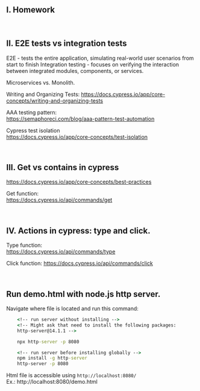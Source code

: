 ## I. Homework

<br>

## II. E2E tests vs integration tests

E2E - tests the entire application, simulating real-world user scenarios from start to finish
Integration testing - focuses on verifying the interaction between integrated modules, components, or services.

Microservices vs. Monolith.

Writing and Organizing Tests:
https://docs.cypress.io/app/core-concepts/writing-and-organizing-tests

AAA testing pattern:  
    https://semaphoreci.com/blog/aaa-pattern-test-automation  

Cypress test isolation  
https://docs.cypress.io/app/core-concepts/test-isolation  



<br>

## III. Get vs contains in cypress

https://docs.cypress.io/app/core-concepts/best-practices  

Get function:  
https://docs.cypress.io/api/commands/get 

<br>

## IV. Actions in cypress: type and click.

Type function:  
https://docs.cypress.io/api/commands/type  


Click function:
https://docs.cypress.io/api/commands/click

<br>



## Run demo.html with node.js http server.  
Navigate where file is located and run this command:
```cmd
    <!-- run server without installing -->
    <!-- Might ask that need to install the following packages:
    http-server@14.1.1 -->

    npx http-server -p 8080

    <!-- run server before installing globally -->
    npm install -g http-server
    http-server -p 8080
```
Html file is accessible using `http://localhost:8080/`  
Ex.: http://localhost:8080/demo.html  
